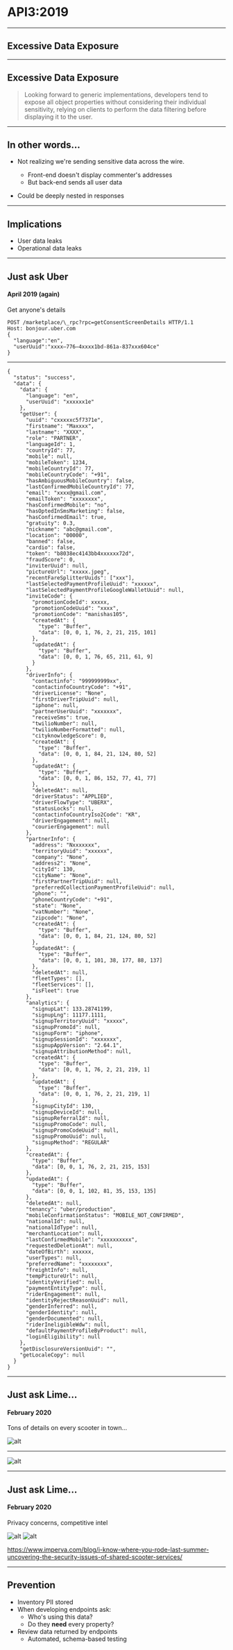 # API3:2019
---
## Excessive Data Exposure

-----

## Excessive Data Exposure

> Looking forward to generic implementations, developers tend to expose all object properties without considering their individual sensitivity, relying on clients to perform the data filtering before displaying it to the user.

-----

## In other words...

- Not realizing we're sending sensitive data across the wire.
  - Front-end doesn't display commenter's addresses
  - But back-end sends all user data

- Could be deeply nested in responses

-----

## Implications

- User data leaks
- Operational data leaks

-----

## Just ask Uber
#### April 2019 (again)

Get anyone's details

```
POST /marketplace/\_rpc?rpc=getConsentScreenDetails HTTP/1.1
Host: bonjour.uber.com
{
  "language":"en",
  "userUuid":"xxxx–776–4xxxx1bd-861a-837xxx604ce"
}
```
---
```
{
  "status": "success",
  "data": {
    "data": {
      "language": "en",
      "userUuid": "xxxxxx1e"
    },
    "getUser": {
      "uuid": "cxxxxxc5f7371e",
      "firstname": "Maxxxx",
      "lastname": "XXXX",
      "role": "PARTNER",
      "languageId": 1,
      "countryId": 77,
      "mobile": null,
      "mobileToken": 1234,
      "mobileCountryId": 77,
      "mobileCountryCode": "+91",
      "hasAmbiguousMobileCountry": false,
      "lastConfirmedMobileCountryId": 77,
      "email": "xxxx@gmail.com",
      "emailToken": "xxxxxxxx",
      "hasConfirmedMobile": "no",
      "hasOptedInSmsMarketing": false,
      "hasConfirmedEmail": true,
      "gratuity": 0.3,
      "nickname": "abc@gmail.com",
      "location": "00000",
      "banned": false,
      "cardio": false,
      "token": "b8038ec4143bb4xxxxxx72d",
      "fraudScore": 0,
      "inviterUuid": null,
      "pictureUrl": "xxxxx.jpeg",
      "recentFareSplitterUuids": ["xxx"],
      "lastSelectedPaymentProfileUuid": "xxxxxx",
      "lastSelectedPaymentProfileGoogleWalletUuid": null,
      "inviteCode": {
        "promotionCodeId": xxxxx,
        "promotionCodeUuid": "xxxx",
        "promotionCode": "manishas105",
        "createdAt": {
          "type": "Buffer",
          "data": [0, 0, 1, 76, 2, 21, 215, 101]
        },
        "updatedAt": {
          "type": "Buffer",
          "data": [0, 0, 1, 76, 65, 211, 61, 9]
        }
      },
      "driverInfo": {
        "contactinfo": "999999999xx",
        "contactinfoCountryCode": "+91",
        "driverLicense": "None",
        "firstDriverTripUuid": null,
        "iphone": null,
        "partnerUserUuid": "xxxxxxx",
        "receiveSms": true,
        "twilioNumber": null,
        "twilioNumberFormatted": null,
        "cityknowledgeScore": 0,
        "createdAt": {
          "type": "Buffer",
          "data": [0, 0, 1, 84, 21, 124, 80, 52]
        },
        "updatedAt": {
          "type": "Buffer",
          "data": [0, 0, 1, 86, 152, 77, 41, 77]
        },
        "deletedAt": null,
        "driverStatus": "APPLIED",
        "driverFlowType": "UBERX",
        "statusLocks": null,
        "contactinfoCountryIso2Code": "KR",
        "driverEngagement": null,
        "courierEngagement": null
      },
      "partnerInfo": {
        "address": "Nxxxxxxx",
        "territoryUuid": "xxxxxx",
        "company": "None",
        "address2": "None",
        "cityId": 130,
        "cityName": "None",
        "firstPartnerTripUuid": null,
        "preferredCollectionPaymentProfileUuid": null,
        "phone": "",
        "phoneCountryCode": "+91",
        "state": "None",
        "vatNumber": "None",
        "zipcode": "None",
        "createdAt": {
          "type": "Buffer",
          "data": [0, 0, 1, 84, 21, 124, 80, 52]
        },
        "updatedAt": {
          "type": "Buffer",
          "data": [0, 0, 1, 101, 38, 177, 88, 137]
        },
        "deletedAt": null,
        "fleetTypes": [],
        "fleetServices": [],
        "isFleet": true
      },
      "analytics": {
        "signupLat": 133.28741199,
        "signupLng": 11177.1111,
        "signupTerritoryUuid": "xxxxx",
        "signupPromoId": null,
        "signupForm": "iphone",
        "signupSessionId": "xxxxxxx",
        "signupAppVersion": "2.64.1",
        "signupAttributionMethod": null,
        "createdAt": {
          "type": "Buffer",
          "data": [0, 0, 1, 76, 2, 21, 219, 1]
        },
        "updatedAt": {
          "type": "Buffer",
          "data": [0, 0, 1, 76, 2, 21, 219, 1]
        },
        "signupCityId": 130,
        "signupDeviceId": null,
        "signupReferralId": null,
        "signupPromoCode": null,
        "signupPromoCodeUuid": null,
        "signupPromoUuid": null,
        "signupMethod": "REGULAR"
      },
      "createdAt": {
        "type": "Buffer",
        "data": [0, 0, 1, 76, 2, 21, 215, 153]
      },
      "updatedAt": {
        "type": "Buffer",
        "data": [0, 0, 1, 102, 81, 35, 153, 135]
      },
      "deletedAt": null,
      "tenancy": "uber/production",
      "mobileConfirmationStatus": "MOBILE_NOT_CONFIRMED",
      "nationalId": null,
      "nationalIdType": null,
      "merchantLocation": null,
      "lastConfirmedMobile": "xxxxxxxxxx",
      "requestedDeletionAt": null,
      "dateOfBirth": xxxxxx,
      "userTypes": null,
      "preferredName": "xxxxxxxx",
      "freightInfo": null,
      "tempPictureUrl": null,
      "identityVerified": null,
      "paymentEntityType": null,
      "riderEngagement": null,
      "identityRejectReasonUuid": null,
      "genderInferred": null,
      "genderIdentity": null,
      "genderDocumented": null,
      "riderIneligibleWdw": null,
      "defaultPaymentProfileByProduct": null,
      "loginEligibility": null
    },
    "getDisclosureVersionUuid": "",
    "getLocaleCopy": null
  }
}
```

-----

## Just ask Lime...
#### February 2020

Tons of details on every scooter in town...

![alt](img/api3/image4-1.png)

---

![alt](img/api3/image3-3.png)

-----

## Just ask Lime...
#### February 2020

Privacy concerns, competitive intel

![alt](img/api3/image5-2.png) ![alt](img/api3/diagram3.png) 

https://www.imperva.com/blog/i-know-where-you-rode-last-summer-uncovering-the-security-issues-of-shared-scooter-services/

-----

## Prevention

- Inventory PII stored
- When developing endpoints ask:
  - Who's using this data?
  - Do they **need** every property?
- Review data returned by endpoints
  - Automated, schema-based testing